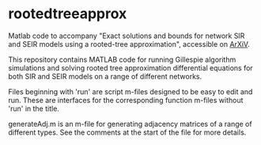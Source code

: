 # rootedtreeapprox
Matlab code to accompany "Exact solutions and bounds for network SIR and SEIR models using a rooted-tree approximation", accessible on [ArXiV](https://arxiv.org/abs/2108.07128).

This repository contains MATLAB code for running Gillespie algorithm simulations and solving rooted tree approximation differential equations for both SIR and SEIR models on a range of different networks. 

Files beginning with 'run' are script m-files designed to be easy to edit and run. These are interfaces for the corresponding function m-files without 'run' in the title.

generateAdj.m is an m-file for generating adjacency matrices of a range of different types. See the comments at the start of the file for more details.




